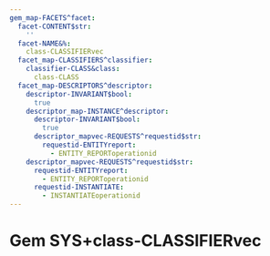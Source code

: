 ```yaml
---
gem_map-FACETS^facet:
  facet-CONTENT$str:
    ''
  facet-NAME&%:
    class-CLASSIFIERvec
  facet_map-CLASSIFIERS^classifier:
    classifier-CLASS&class:
      class-CLASS
  facet_map-DESCRIPTORS^descriptor:
    descriptor-INVARIANT$bool:
      true
    descriptor_map-INSTANCE^descriptor:
      descriptor-INVARIANT$bool:
        true
      descriptor_mapvec-REQUESTS^requestid$str:
        requestid-ENTITYreport:
          - ENTITY_REPORToperationid
    descriptor_mapvec-REQUESTS^requestid$str:
      requestid-ENTITYreport:
        - ENTITY_REPORToperationid
      requestid-INSTANTIATE:
        - INSTANTIATEoperationid
---
```

# Gem SYS+class-CLASSIFIERvec

